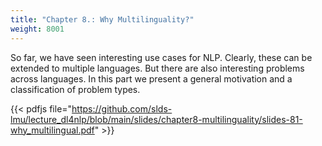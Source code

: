 ```yaml
---
title: "Chapter 8.: Why Multilinguality?"
weight: 8001
---
```


So far, we have seen interesting use cases for NLP. Clearly, these can be extended to multiple languages. But there are also interesting problems across languages. In this part we present a general motivation and a classification of problem types.

<!--more-->

{{< pdfjs file="https://github.com/slds-lmu/lecture_dl4nlp/blob/main/slides/chapter8-multilinguality/slides-81-why_multilingual.pdf" >}}

